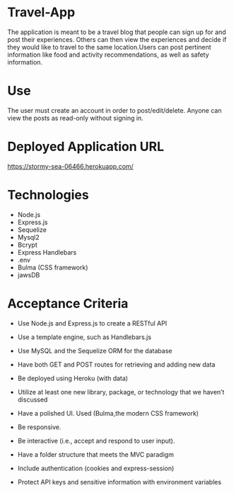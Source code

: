 # Travel-App

The application is meant to be a travel blog that people can sign up for and post their experiences. Others can then view the experiences and decide if they would like to travel to the same location.Users can post pertinent information like food and activity recommendations, as well as safety information. 

# Use
The user must create an account in order to post/edit/delete. Anyone can view the posts as read-only without signing in.

# Deployed Application URL
https://stormy-sea-06466.herokuapp.com/

# Technologies
- Node.js
- Express.js
- Sequelize
- Mysql2
- Bcrypt
- Express Handlebars
- .env 
- Bulma (CSS framework)
- jawsDB

# Acceptance Criteria

* Use Node.js and Express.js to create a RESTful API

* Use a template engine, such as Handlebars.js

* Use MySQL and the Sequelize ORM for the database

* Have both GET and POST routes for retrieving and adding new data

* Be deployed using Heroku (with data)

* Utilize at least one new library, package, or technology that we haven’t discussed

* Have a polished UI. Used (Bulma,the modern CSS framework)

* Be responsive.

* Be interactive (i.e., accept and respond to user input).

* Have a folder structure that meets the MVC paradigm

* Include authentication (cookies and express-session)

* Protect API keys and sensitive information with environment variables


